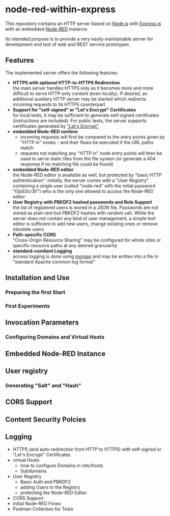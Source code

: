 # node-red-within-express #

This repository contains an HTTP server based on [Node.js](https://nodejs.org/en/) with [Express.js](http://expressjs.com/) with an embedded [Node-RED](https://nodered.org/) instance.

Its intended purpose is to provide a very easily maintainable server for development and test of web and REST service prototypes.

## Features ##

The implemented server offers the following features:

* **HTTPS with optional HTTP-to-HTTPS Redirection**<br>the main server handles HTTPS only as it becomes more and more difficult to serve HTTP-only content (even locally). If desired, an additional auxiliary HTTP server may be started which redirects incoming requests to its HTTPS counterpart
* **Support for "self-signed" or "Let's Encrypt" Certificates**<br>for local tests, it may be sufficient to generate self-signed certificates (instructions are included). For public tests, the server supports certificates generated by ["Let's Encrypt"](https://letsencrypt.org/)
* **embedded Node-RED runtime**
  * incoming requests will first be compared to the entry points given by "HTTP in" nodes - and their flows be executed if the URL paths match
  * requests not matching any "HTTP in" node entry points will then be used to serve static files from the file system (or generate a 404 response if no matching file could be found)
* **embedded Node-RED editor**<br>the Node-RED editor is available as well, but protected by "basic HTTP authentication": initially, the server comes with a "User Registry" containing a single user (called "node-red" with the initial password "t0pS3cr3t!") who is the only one allowed to access the Node-RED editor
* **User Registry with PBKDF2 hashed passwords and Role Support**<br>the list of registered users is stored in a JSON file. Passwords are not stored as plain text but PBKDF2 hashes with random salt. While the server does not contain any kind of user management, a simple text editor is sufficient to add new users, change existing ones or remove obsolete users
* **Path-specific CORS**<br>"Cross-Origin Resource Sharing" may be configured for whole sites or specific resource paths at any desired granularity
* **standard-comliant Logging**<br>access logging is done using [morgan](https://expressjs.com/en/resources/middleware/morgan.html) and may be written into a file in "standard Apache common log format"

## Installation and Use ##

### Preparing the first Start ###

### First Experiments ###

## Invocation Parameters ##

### Configuring Domains and Virtual Hosts ###

## Embedded Node-RED Instance ##

## User registry ##

### Generating "Salt" and "Hash" ###

## CORS Support ##

## Content Security Polcies ##

## Logging ##



* HTTPS (and auto-redirection from HTTP to HTTPS) with self-signed or "Let's Encrypt" Certificates
* virtual Hosts
  * how to configure Domains in /etc/hosts
  * Subdomains
* User Registry
  * Basic Auth and PBKDF2
  * adding Users to the Registry
  * protecting the Node-RED Editor
* CORS Support
* initial Node-RED Flows
* Postman Collection for Tests

